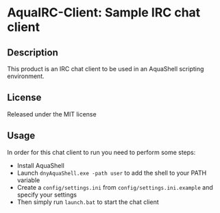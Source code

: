 # AquaIRC-Client: Sample IRC chat client

## Description
This product is an IRC chat client to be used in an AquaShell scripting environment.

## License
Released under the MIT license

## Usage
In order for this chat client to run you need to perform some steps:
- Install AquaShell
- Launch `dnyAquaShell.exe -path user` to add the shell to your PATH variable
- Create a `config/settings.ini` from `config/settings.ini.example` and specify your settings
- Then simply run `launch.bat` to start the chat client
